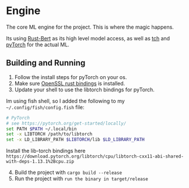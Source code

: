 # Engine

The core ML engine for the project. This is where the magic happens.

Its using [Rust-Bert](https://docs.rs/rust-bert/latest/rust_bert/) as its high level model access, as well as [tch](https://github.com/LaurentMazare/tch-rs) and [pyTorch](https://pytorch.org/) for the actual ML.

## Building and Running

1. Follow the install steps for pyTorch on your os.
2. Make sure [OpenSSL rust bindings](https://docs.rs/openssl/latest/openssl/) is installed.
3. Update your shell to use the libtorch bindings for pyTorch.

Im using fish shell, so I added the following to my `~/.config/fish/config.fish` file:

```sh
# PyTorch
# see https://pytorch.org/get-started/locally/
set PATH $PATH ~/.local/bin
set -x LIBTORCH /path/to/libtorch
set -x LD_LIBRARY_PATH $LIBTORCH/lib $LD_LIBRARY_PATH
```

Install the lib-torch bindings here `https://download.pytorch.org/libtorch/cpu/libtorch-cxx11-abi-shared-with-deps-1.13.1%2Bcpu.zip`

4. Build the project with `cargo build --release`
5. Run the project with `run the binary in target/release`
